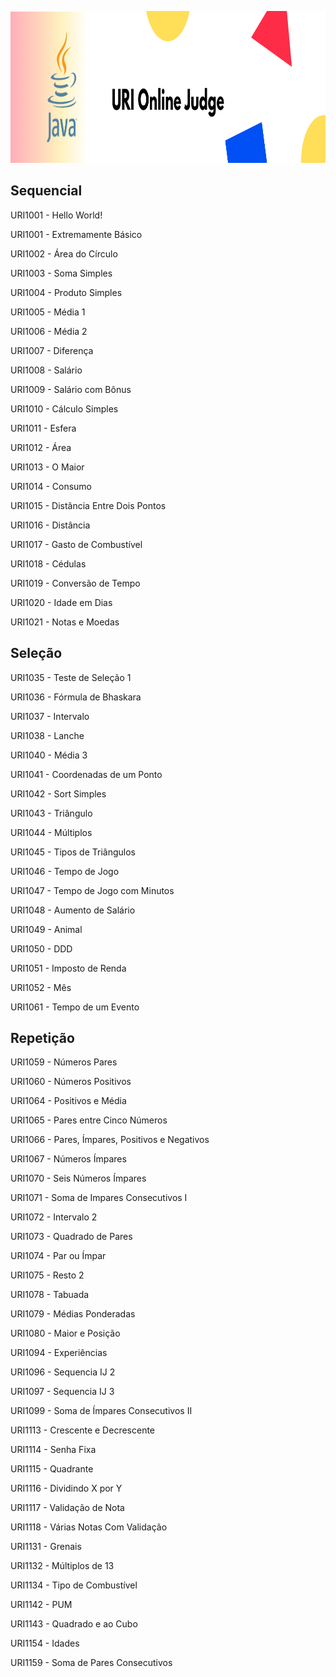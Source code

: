 <p align="center">
  <img width="1000" height="243" src="https://github.com/lis-r-barreto/Java_URI/blob/master/cover.png">
</p>


## Sequencial

URI1001 - Hello World!

URI1001 - Extremamente Básico

URI1002 - Área do Círculo

URI1003 - Soma Simples

URI1004 - Produto Simples

URI1005 - Média 1

URI1006 - Média 2

URI1007 - Diferença

URI1008 - Salário

URI1009 - Salário com Bônus

URI1010 - Cálculo Simples

URI1011 - Esfera

URI1012 - Área

URI1013 - O Maior

URI1014 - Consumo

URI1015 - Distância Entre Dois Pontos

URI1016 - Distância

URI1017 - Gasto de Combustível

URI1018 - Cédulas

URI1019 - Conversão de Tempo

URI1020 - Idade em Dias

URI1021 - Notas e Moedas


## Seleção

URI1035 - Teste de Seleção 1

URI1036 - Fórmula de Bhaskara

URI1037 - Intervalo

URI1038 - Lanche

URI1040 - Média 3

URI1041 - Coordenadas de um Ponto

URI1042 - Sort Simples

URI1043 - Triângulo

URI1044 - Múltiplos

URI1045 - Tipos de Triângulos

URI1046 - Tempo de Jogo

URI1047 - Tempo de Jogo com Minutos

URI1048 - Aumento de Salário

URI1049 - Animal

URI1050 - DDD

URI1051 - Imposto de Renda

URI1052 - Mês

URI1061 - Tempo de um Evento


## Repetição

URI1059 - Números Pares

URI1060 - Números Positivos

URI1064 - Positivos e Média

URI1065 - Pares entre Cinco Números

URI1066 - Pares, Ímpares, Positivos e Negativos

URI1067 - Números Ímpares

URI1070 - Seis Números Ímpares

URI1071 - Soma de Impares Consecutivos I

URI1072 - Intervalo 2

URI1073 - Quadrado de Pares

URI1074 - Par ou Ímpar

URI1075 - Resto 2

URI1078 - Tabuada

URI1079 - Médias Ponderadas

URI1080 - Maior e Posição

URI1094 - Experiências

URI1096 - Sequencia IJ 2

URI1097 - Sequencia IJ 3

URI1099 - Soma de Ímpares Consecutivos II

URI1113 - Crescente e Decrescente

URI1114 - Senha Fixa

URI1115 - Quadrante

URI1116 - Dividindo X por Y

URI1117 - Validação de Nota

URI1118 - Várias Notas Com Validação

URI1131 - Grenais

URI1132 - Múltiplos de 13

URI1134 - Tipo de Combustível

URI1142 - PUM

URI1143 - Quadrado e ao Cubo

URI1154 - Idades

URI1159 - Soma de Pares Consecutivos
